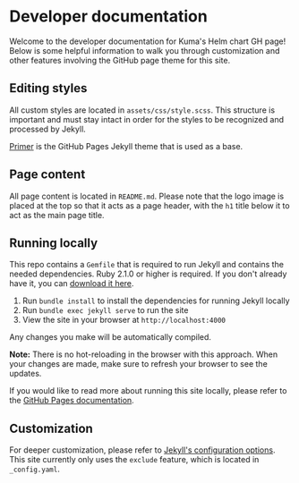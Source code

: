 # Developer documentation

Welcome to the developer documentation for Kuma's Helm chart GH page! Below is some
helpful information to walk you through customization and other features involving
the GitHub page theme for this site.

## Editing styles

All custom styles are located in `assets/css/style.scss`. This structure is important
and must stay intact in order for the styles to be recognized and processed by Jekyll.

[Primer](https://github.com/pages-themes/primer) is the GitHub Pages Jekyll theme
that is used as a base.

## Page content

All page content is located in `README.md`. Please note that the logo image is
placed at the top so that it acts as a page header, with the `h1` title below it
to act as the main page title.

## Running locally

This repo contains a `Gemfile` that is required to run Jekyll and contains the
needed dependencies. Ruby 2.1.0 or higher is required. If you don't already have it,
you can [download it here](https://www.ruby-lang.org/en/downloads/).

1. Run `bundle install` to install the dependencies for running Jekyll locally
2. Run `bundle exec jekyll serve` to run the site
3. View the site in your browser at `http://localhost:4000`

Any changes you make will be automatically compiled.

**Note:** There is no hot-reloading in the browser with this approach.
When your changes are made, make sure to refresh your browser to see the updates.

If you would like to read more about running this site locally, please refer to
the [GitHub Pages documentation](https://docs.github.com/en/enterprise/2.14/user/articles/setting-up-your-github-pages-site-locally-with-jekyll).

## Customization

For deeper customization, please refer to 
[Jekyll's configuration options](https://jekyllrb.com/docs/configuration/options/).
This site currently only uses the `exclude` feature, which is located in `_config.yaml`.
